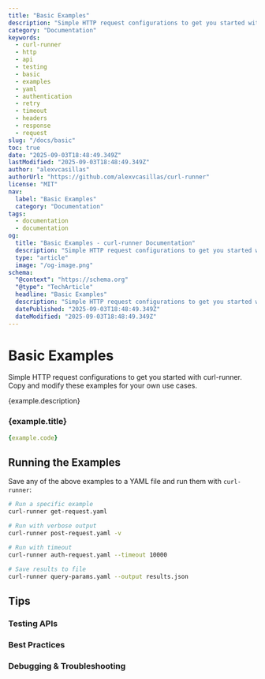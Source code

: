 ```yaml
---
title: "Basic Examples"
description: "Simple HTTP request configurations to get you started with curl-runner. Copy and modify these examples for your own use cases."
category: "Documentation"
keywords:
  - curl-runner
  - http
  - api
  - testing
  - basic
  - examples
  - yaml
  - authentication
  - retry
  - timeout
  - headers
  - response
  - request
slug: "/docs/basic"
toc: true
date: "2025-09-03T18:48:49.349Z"
lastModified: "2025-09-03T18:48:49.349Z"
author: "alexvcasillas"
authorUrl: "https://github.com/alexvcasillas/curl-runner"
license: "MIT"
nav:
  label: "Basic Examples"
  category: "Documentation"
tags:
  - documentation
  - documentation
og:
  title: "Basic Examples - curl-runner Documentation"
  description: "Simple HTTP request configurations to get you started with curl-runner. Copy and modify these examples for your own use cases."
  type: "article"
  image: "/og-image.png"
schema:
  "@context": "https://schema.org"
  "@type": "TechArticle"
  headline: "Basic Examples"
  description: "Simple HTTP request configurations to get you started with curl-runner. Copy and modify these examples for your own use cases."
  datePublished: "2025-09-03T18:48:49.349Z"
  dateModified: "2025-09-03T18:48:49.349Z"
---
```


# Basic Examples

Simple HTTP request configurations to get you started with curl-runner. Copy and modify these examples for your own use cases.

{example.description}

### {example.title}

```yaml
{example.code}
```

## Running the Examples

Save any of the above examples to a YAML file and run them with `curl-runner`:

```bash
# Run a specific example
curl-runner get-request.yaml

# Run with verbose output
curl-runner post-request.yaml -v

# Run with timeout
curl-runner auth-request.yaml --timeout 10000

# Save results to file
curl-runner query-params.yaml --output results.json
```

## Tips

### Testing APIs

### Best Practices

### Debugging & Troubleshooting
